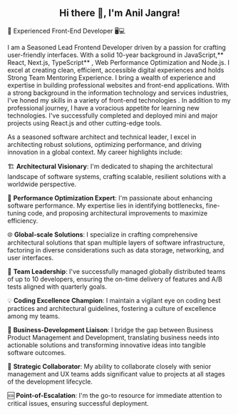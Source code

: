  <h2 align="center">Hi there 👋, I'm Anil Jangra!</h2>


🚀 Experienced Front-End Developer 🖥️💻

I am a Seasoned Lead Frontend Developer driven by a passion for crafting user-friendly interfaces. With a solid 10-year background in JavaScript,** React, Next.js, TypeScript** , Web Performance Optimization and Node.js. I excel at creating clean, efficient, accessible digital experiences and holds Strong Team Mentoring Experience. I bring a wealth of experience and expertise in building professional websites and front-end applications. With a strong background in the information technology and services industries, I've honed my skills in a variety of front-end technologies .
In addition to my professional journey, I have a voracious appetite for learning new technologies. I've successfully completed and deployed mini and major projects using React.js and other cutting-edge tools. 

As a seasoned software architect and technical leader, I excel in architecting robust solutions, optimizing performance, and driving innovation in a global context. My career highlights include:

🏗️ **Architectural Visionary**: I'm dedicated to shaping the architectural landscape of software systems, crafting scalable, resilient solutions with a worldwide perspective.

🚀 **Performance Optimization Expert**: I'm passionate about enhancing software performance. My expertise lies in identifying bottlenecks, fine-tuning code, and proposing architectural improvements to maximize efficiency.

🌐 **Global-scale Solutions**: I specialize in crafting comprehensive architectural solutions that span multiple layers of software infrastructure, factoring in diverse considerations such as data storage, networking, and user interfaces.

👥 **Team Leadership**: I've successfully managed globally distributed teams of up to 10 developers, ensuring the on-time delivery of features and A/B tests aligned with quarterly goals.

💡 **Coding Excellence Champion**: I maintain a vigilant eye on coding best practices and architectural guidelines, fostering a culture of excellence among my teams.

🤝 **Business-Development Liaison**: I bridge the gap between Business Product Management and Development, translating business needs into actionable solutions and transforming innovative ideas into tangible software outcomes.

🌟 **Strategic Collaborator**: My ability to collaborate closely with senior management and UX teams adds significant value to projects at all stages of the development lifecycle.

🆘 **Point-of-Escalation**: I'm the go-to resource for immediate attention to critical issues, ensuring successful deployment.

<!--
**aniljaangra/aniljaangra** is a ✨ _special_ ✨ repository because its `README.md` (this file) appears on your GitHub profile.
If you're seeking an experienced leader who can drive architectural excellence, optimize performance, and turn business ideas into reality, let's connect and explore opportunities together.

- 🔭 I’m currently working on ...
- 🌱 I’m currently learning ...
- 👯 I’m looking to collaborate on ...
- 🤔 I’m looking for help with ...
- 💬 Ask me about ...
- 📫 How to reach me: ...
- 😄 Pronouns: ...
- ⚡ Fun fact: ...
-->
